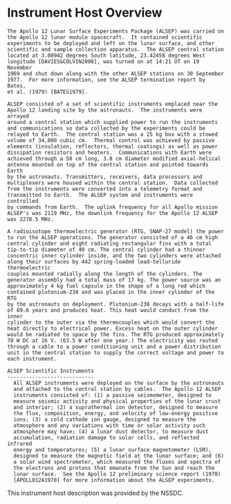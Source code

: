 
 
 
  Instrument Host Overview
  ========================
    The Apollo 12 Lunar Surface Experiments Package (ALSEP) was carried on
    the Apollo 12 lunar module spacecraft.  It contained scientific
    experiments to be deployed and left on the lunar surface, and other
    scientific and sample collection apparatus.  The ALSEP central station
    located at 3.00942 degrees South latitude, 23.42458 degrees West
    longitude [DAVIES&COLVIN2000], was turned on at 14:21 UT on 19 November
    1969 and shut down along with the other ALSEP stations on 30 September
    1977.  For more information, see the ALSEP termination report by Bates,
    et al. (1979) [BATES1979].
 
    ALSEP consisted of a set of scientific instruments emplaced near the
    Apollo 12 landing site by the astronauts.  The instruments were arrayed
    around a central station which supplied power to run the instruments
    and communications so data collected by the experiments could be
    relayed to Earth.  The central station was a 25 kg box with a stowed
    volume of 34,800 cubic cm.  Thermal control was achieved by passive
    elements (insulation, reflectors, thermal coatings) as well as power
    dissipation resistors and heaters.  Communications with Earth were
    achieved through a 58 cm long, 3.8 cm diameter modified axial-helical
    antenna mounted on top of the central station and pointed towards Earth
    by the astronauts. Transmitters, receivers, data processors and
    multiplexers were housed within the central station.  Data collected
    from the instruments were converted into a telemetry format and
    transmitted to Earth.  The ALSEP system and instruments were controlled
    by commands from Earth.  The uplink frequency for all Apollo mission
    ALSEP's was 2119 MHz, the downlink frequency for the Apollo 12 ALSEP
    was 2278.5 MHz.
 
    A radioisotope thermoelectric generator (RTG, SNAP-27 model) the power
    to run the ALSEP operations. The generator consisted of a 46 cm high
    central cylinder and eight radiating rectangular fins with a total
    tip-to-tip diameter of 40 cm. The central cylinder had a thinner
    concentric inner cylinder inside, and the two cylinders were attached
    along their surfaces by 442 spring-loaded lead-telluride thermoelectric
    couples mounted radially along the length of the cylinders. The
    generator assembly had a total mass of 17 kg. The power source was an
    approximately 4 kg fuel capsule in the shape of a long rod which
    contained plutonium-238 and was placed in the inner cylinder of the RTG
    by the astronauts on deployment. Plutonium-238 decays with a half-life
    of 89.6 years and produces heat. This heat would conduct from the inner
    cylinder to the outer via the thermocouples which would convert the
    heat directly to electrical power. Excess heat on the outer cylinder
    would be radiated to space by the fins. The RTG produced approximately
    70 W DC at 16 V. (63.5 W after one year.) The electricity was routed
    through a cable to a power conditioning unit and a power distribution
    unit in the central station to supply the correct voltage and power to
    each instrument.
 
    ALSEP Scientific Instruments
    ----------------------------
      All ALSEP instruments were deployed on the surface by the astronauts
      and attached to the central station by cables.  The Apollo 12 ALSEP
      instruments consisted of: (1) a passive seismometer, designed to
      measure seismic activity and physical properties of the lunar crust
      and interior; (2) a suprathermal ion detector, designed to measure
      the flux, composition, energy, and velocity of low-energy positive
      ions; (3) a cold cathode ion gauge, designed to measure the
      atmosphere and any variations with time or solar activity such
      atmosphere may have; (4) a lunar dust detector, to measure dust
      accumulation, radiation damage to solar cells, and reflected infrared
      energy and temperatures; (5) a lunar surface magnetometer (LSM),
      designed to measure the magnetic field at the lunar surface; and (6)
      a solar wind spectrometer, which measured the fluxes and spectra of
      the electrons and protons that emanate from the Sun and reach the
      lunar surface.  See the Apollo 12 preliminary science report (1970)
      [APOLLO12A1970] for more information about the ALSEP experiments.
 
  This instrument host description was provided by the NSSDC.

        